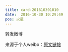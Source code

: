 ```yaml
---
title: card-201610301010
date:  2016-10-30 10:29:49
pos: 火星
---
```

转发微博

来源于个人weibo：[原文链接](https://m.weibo.cn/status/Efco552qh?mblogid=Efco552qh)